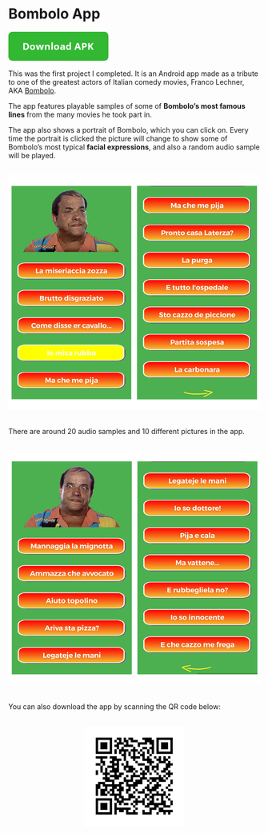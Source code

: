 # Bombolo App

 <a href="https://github.com/micpob/Bombolo-App/releases/download/v1.0/bombolo_app.apk"><img src="Docs/button_download-apk.png" alt="Download Bombolo app APK file" width="200px"></a>
<br>

This was the first project I completed. It is an Android app made as a tribute to one of the greatest actors of Italian comedy movies, 
Franco Lechner, AKA [Bombolo](https://en.wikipedia.org/wiki/Bombolo).  

The app features playable samples of some of **Bombolo’s most famous lines** from the many movies he took part in.  

The app also shows a portrait of Bombolo, which you can click on. Every time the portrait is clicked the picture will change to show some of 
Bombolo’s most typical **facial expressions**, and also a random audio sample will be played.

<br>
<div align="center">
  <img src="Docs/Screenshots/bombolo_app_screenshot_1.png" alt="Bombolo App screenshot 1" width="600px">
</div>
<br>

There are around 20 audio samples and 10 different pictures in the app.

<br>
<div align="center">
  <img src="Docs/Screenshots/bombolo_app_screenshot_2.png" alt="Bombolo App screenshot 2" width="600px">
</div>
<br>

You can also download the app by scanning the QR code below:

<br>
<div align="center">
  <img src="Docs/bombolo_app_APK_donwload.png" width="200" height="200" alt="Bombolo App download QR code">
</div>  
<br> 